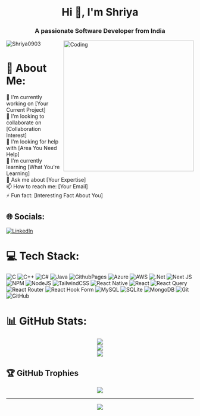 <h1 align="center">Hi 👋, I'm Shriya</h1>
<h3 align="center">A passionate Software Developer from India</h3>

<img align="right" alt="Coding" width="350" src="https://media.giphy.com/media/px9v45I39CcxyXPqEy/giphy.gif" />

<p align="left"> <img src="https://komarev.com/ghpvc/?username=Shriya0903&label=Profile%20views&color=0e75b6&style=flat" alt="Shriya0903" /> </p>

# 💫 About Me:
<div align="left">
🔭 I'm currently working on [Your Current Project]<br>
👯 I'm looking to collaborate on [Collaboration Interest]<br>
🤝 I'm looking for help with [Area You Need Help]<br>
🌱 I'm currently learning [What You're Learning]<br>
💬 Ask me about [Your Expertise]<br>
📫 How to reach me: [Your Email]<br>
⚡ Fun fact: [Interesting Fact About You]
</div>

## 🌐 Socials:
<div align="left">

[![LinkedIn](https://img.shields.io/badge/LinkedIn-%230077B5.svg?logo=linkedin&logoColor=white)](https://linkedin.com/in/shriya-samaddar-bb0898200) 
</div>

# 💻 Tech Stack:
<div align="left">

![C](https://img.shields.io/badge/c-%2300599C.svg?style=for-the-badge&logo=c&logoColor=white) ![C++](https://img.shields.io/badge/c++-%2300599C.svg?style=for-the-badge&logo=c%2B%2B&logoColor=white) ![C#](https://img.shields.io/badge/c%23-%23239120.svg?style=for-the-badge&logo=csharp&logoColor=white) ![Java](https://img.shields.io/badge/java-%23ED8B00.svg?style=for-the-badge&logo=openjdk&logoColor=white) ![GithubPages](https://img.shields.io/badge/github%20pages-121013?style=for-the-badge&logo=github&logoColor=white) ![Azure](https://img.shields.io/badge/azure-%230072C6.svg?style=for-the-badge&logo=microsoftazure&logoColor=white) ![AWS](https://img.shields.io/badge/AWS-%23FF9900.svg?style=for-the-badge&logo=amazon-aws&logoColor=white) ![.Net](https://img.shields.io/badge/.NET-5C2D91?style=for-the-badge&logo=.net&logoColor=white) ![Next JS](https://img.shields.io/badge/Next-black?style=for-the-badge&logo=next.js&logoColor=white) ![NPM](https://img.shields.io/badge/NPM-%23CB3837.svg?style=for-the-badge&logo=npm&logoColor=white) ![NodeJS](https://img.shields.io/badge/node.js-6DA55F?style=for-the-badge&logo=node.js&logoColor=white) ![TailwindCSS](https://img.shields.io/badge/tailwindcss-%2338B2AC.svg?style=for-the-badge&logo=tailwind-css&logoColor=white) ![React Native](https://img.shields.io/badge/react_native-%2320232a.svg?style=for-the-badge&logo=react&logoColor=%2361DAFB) ![React](https://img.shields.io/badge/react-%2320232a.svg?style=for-the-badge&logo=react&logoColor=%2361DAFB) ![React Query](https://img.shields.io/badge/-React%20Query-FF4154?style=for-the-badge&logo=react%20query&logoColor=white) ![React Router](https://img.shields.io/badge/React_Router-CA4245?style=for-the-badge&logo=react-router&logoColor=white) ![React Hook Form](https://img.shields.io/badge/React%20Hook%20Form-%23EC5990.svg?style=for-the-badge&logo=reacthookform&logoColor=white) ![MySQL](https://img.shields.io/badge/mysql-4479A1.svg?style=for-the-badge&logo=mysql&logoColor=white) ![SQLite](https://img.shields.io/badge/sqlite-%2307405e.svg?style=for-the-badge&logo=sqlite&logoColor=white) ![MongoDB](https://img.shields.io/badge/MongoDB-%234ea94b.svg?style=for-the-badge&logo=mongodb&logoColor=white) ![Git](https://img.shields.io/badge/git-%23F05033.svg?style=for-the-badge&logo=git&logoColor=white) ![GitHub](https://img.shields.io/badge/github-%23121011.svg?style=for-the-badge&logo=github&logoColor=white)
</div>

# 📊 GitHub Stats:
<div align="center">

![](https://github-readme-stats.vercel.app/api?username=Shriya0903&theme=dark&hide_border=false&include_all_commits=true&count_private=true)<br/>
![](https://github-readme-streak-stats.herokuapp.com/?user=Shriya0903&theme=dark&hide_border=false)<br/>
![](https://github-readme-stats.vercel.app/api/top-langs/?username=Shriya0903&theme=dark&hide_border=false&include_all_commits=true&count_private=true&layout=compact)
</div>

## 🏆 GitHub Trophies
<div align="center">

![](https://github-profile-trophy.vercel.app/?username=Shriya0903&theme=radical&no-frame=false&no-bg=true&margin-w=4)
</div>

---
<div align="center">

[![](https://visitcount.itsvg.in/api?id=Shriya0903&icon=0&color=0)](https://visitcount.itsvg.in)
</div>
